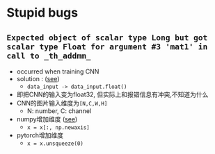 # Stupid bugs

## `Expected object of scalar type Long but got scalar type Float for argument #3 'mat1' in call to _th_addmm_`

- occurred when training CNN
- solution : ([see](https://blog.csdn.net/qq_33866063/article/details/106946405))
    - `data_input -> data_input.float()`
- 即把CNN的输入变为float32, 但实际上和报错信息有冲突,不知道为什么
- CNN的图片输入维度为`[N,C,W,H]`
    - N: number, C: channel
- numpy增加维度 ([see](https://blog.csdn.net/xtingjie/article/details/72510834))
    - `x = x[:, np.newaxis]`
- pytorch增加维度
    - `x = x.unsqueeze(0)`
